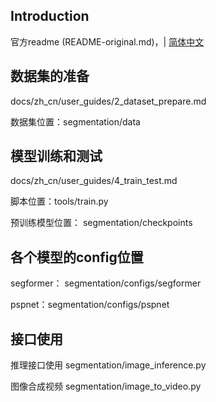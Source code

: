 ## Introduction
官方readme (README-original.md)，| [简体中文](README_zh-CN.md)

## 数据集的准备    
docs/zh_cn/user_guides/2_dataset_prepare.md

数据集位置：segmentation/data

## 模型训练和测试  
docs/zh_cn/user_guides/4_train_test.md

脚本位置：tools/train.py

预训练模型位置： segmentation/checkpoints


## 各个模型的config位置
segformer： segmentation/configs/segformer

pspnet：segmentation/configs/pspnet


## 接口使用
推理接口使用 segmentation/image_inference.py

图像合成视频 segmentation/image_to_video.py
